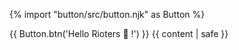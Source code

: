 {% import "button/src/button.njk" as Button %}

<!DOCTYPE html>
<html lang="en">
  <head>
    <meta charset="utf-8" />
    <meta name="viewport" content="width=device-width, initial-scale=1.0" />
    <link rel="stylesheet" href="/css/main.css" />
    <title>{{ title }}</title>
  </head>
  <body>
    {{ Button.btn('Hello Rioters 🤘 !') }}
    {{ content | safe }} 
  </body>
</html>
